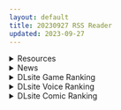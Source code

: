```yaml
---
layout: default
title: 20230927 RSS Reader
updated: 2023-09-27
---
```


<details class='content-parent'>
<summary>
Resources
</summary>
<details class='content-child'>
<summary>
<span class='rss-title'> [合集][无修正] [Marrubi] 动森 数码宝贝等 [至202309] (16.0G) [patreon] </span> <a class='rss-link' href='https://gmgard.com/gm123710' target='_blank'>&nbsp;</a>
<div class='rss-published'> 🕛 20230926 15:07:21</div>
</summary>
<img src="https://imgbox.com/umM56KTF" /><br /><p>首先，我不是furry控</p>
</details>
<details class='content-child'>
<summary>
<span class='rss-title'> 【新汉化作品】[无码][CIRCUS] D.C.III ～ダ・カーポIII～ / Da Capo 3 R X-Rated  无码汉化硬盘版[官方中文][4.53G][BDOD] </span> <a class='rss-link' href='https://www.south-plus.net/read.php?tid=1958068' target='_blank'>&nbsp;</a>
<div class='rss-published'> 🕛 20230926 12:11:02</div>
</summary>
<img src='https://img.imoutomoe.net/\images/2023/09/26/1a99c7a7c19e74bfa.jpg'/>
<img src='https://img.imoutomoe.net/\images/2023/09/26/c725720package.jpg'/>
<img src='https://cdn.akamai.steamstatic.com/steam/apps/542290/header.jpg?t=1695700247'/>
D.C.III～ダ・カーポIII～ 初回限定版  ..
</details>
<details class='content-child'>
<summary>
<span class='rss-title'> [无修正][未知字幕组][Green Bunny] See In 青 1+2 </span> <a class='rss-link' href='https://gmgard.com/gm123708' target='_blank'>&nbsp;</a>
<div class='rss-published'> 🕛 20230926 12:05:09</div>
</summary>
<img src="https://iili.io/JJ43Ix1.gif" /><br /><p>两条故事线 1是克隆学生姐妹 2是自己的表妹&nbsp;</p>
</details>
<details class='content-child'>
<summary>
<span class='rss-title'> 【新汉化作品】[自购][无码][Dual Tail] VenusBlood GAIA International 无码汉化硬盘版[官方中文][4.5G][BDOD] </span> <a class='rss-link' href='https://www.south-plus.net/read.php?tid=1957977' target='_blank'>&nbsp;</a>
<div class='rss-published'> 🕛 20230926 10:52:21</div>
</summary>
<img src='https://img.imoutomoe.net/\images/2023/09/26/c1232280package.jpg'/>
<img src='https://img.imoutomoe.net/\images/2023/09/26/66c7b7e40d34f25046e2c6b1ba5d1709.jpg'/>
<img src='https://cdn.cloudflare.steamstatic.com/steam/apps/2347740/header.jpg?t=1695718643'/>
VenusBlood GAIA International ..
</details>
<details class='content-child'>
<summary>
<span class='rss-title'> 【新汉化作品】[自购][CIRCUS] D.C.III ～ダ・カーポIII～ / Da Capo 3 R / 初音岛3R 汉化硬盘版[官方中文][4G][BDOD] </span> <a class='rss-link' href='https://www.south-plus.net/read.php?tid=1957886' target='_blank'>&nbsp;</a>
<div class='rss-published'> 🕛 20230926 08:56:37</div>
</summary>
<img src='https://img.imoutomoe.net/\images/2023/09/26/c725720package.jpg'/>
<img src='https://cdn.akamai.steamstatic.com/steam/apps/542290/header.jpg?t=1695700247'/>
D.C.III～ダ・カーポIII～ 初回限定版 （このタイトルの関連商品）
ブランド：    CIRCUS（このブラ ..
</details>

</details>
<details class='content-parent'>
<summary>
News
</summary>
<details class='content-child'>
<summary>
<span class='rss-title'> Steam成人新作《兩個月的魔王》中文無修正版發售，附加回想模式、Live2D紳士場景 </span> <a class='rss-link' href='https://www.4gamers.com.tw/news/detail/59958/dlsite-hentai-game-rj395046-coming-to-steam' target='_blank'>&nbsp;</a>
<div class='rss-published'> 🕛 20230926 17:23:16</div>
</summary>
<img src="https://img.4gamers.com.tw/news-image/8e2a0777-3341-4f41-860d-dc648eef22d5.jpg"/>
喜歡的可以加入關注。
</details>
<details class='content-child'>
<summary>
<span class='rss-title'> NTR紳士佳作《雅美莉‧布蘭傑無限墮落》試玩：在綠帽輪迴感受魔法學院的春光 </span> <a class='rss-link' href='https://www.4gamers.com.tw/news/detail/59943/dlsite-rj01006672-review-amelia-blanchette-falls-over-and-over-again' target='_blank'>&nbsp;</a>
<div class='rss-published'> 🕛 20230926 14:28:37</div>
</summary>
<img src="https://img.4gamers.com.tw/news-image/4333bcdd-85d7-451d-acf9-f605d40a5962.jpg"/>
霍格華茲…不是，我是說貴圈真亂
</details>

</details>
<details class='content-parent'>
<summary>
DLsite Game Ranking
</summary>
<details class='content-child'>
<summary>
<span class='rss-title'> 駆動妖精アイディールレイズ [Riez-ON] </span> <a class='rss-link' href='https://www.dlsite.com/maniax/work/=/product_id/RJ406835.html' target='_blank'>&nbsp;</a>
<div class='rss-published'> 🕛 20230927 13:09:50</div>
</summary>
<img src ="http://img.dlsite.jp/modpub/images2/work/doujin/RJ407000/RJ406835_img_main.jpg"/><br/>「舞え、超音速の機械妖精」近未来SFハイスピード3Dアクションへようこそ
</details>
<details class='content-child'>
<summary>
<span class='rss-title'> ヤレるチケット-見つけた女が歩く生オナホになった日- [にゅう工房] </span> <a class='rss-link' href='https://www.dlsite.com/maniax/work/=/product_id/RJ328928.html' target='_blank'>&nbsp;</a>
<div class='rss-published'> 🕛 20230927 13:09:50</div>
</summary>
<img src ="http://img.dlsite.jp/modpub/images2/work/doujin/RJ329000/RJ328928_img_main.jpg"/><br/>チケットを渡せば、誰とでもヤレる!! 街の女全員、歩く生オナホだ!!
</details>
<details class='content-child'>
<summary>
<span class='rss-title'> 冒険者の宿へようこそ!2 [ぺぺろんちーの] </span> <a class='rss-link' href='https://www.dlsite.com/maniax/work/=/product_id/RJ01081301.html' target='_blank'>&nbsp;</a>
<div class='rss-published'> 🕛 20230927 13:09:50</div>
</summary>
<img src ="http://img.dlsite.jp/modpub/images2/work/doujin/RJ01082000/RJ01081301_img_main.jpg"/><br/>新たな冒険者の宿へお待ちしております。
</details>
<details class='content-child'>
<summary>
<span class='rss-title'> 護身術道場 秘密のNTRレッスン [WAKUWAKU] </span> <a class='rss-link' href='https://www.dlsite.com/maniax/work/=/product_id/RJ01053661.html' target='_blank'>&nbsp;</a>
<div class='rss-published'> 🕛 20230927 13:09:50</div>
</summary>
<img src ="http://img.dlsite.jp/modpub/images2/work/doujin/RJ01054000/RJ01053661_img_main.jpg"/><br/>これはシミュレーション系のエロゲーで、ユーモアな要素が盛り込まれています。
</details>
<details class='content-child'>
<summary>
<span class='rss-title'> 護身術道場 秘密のNTRレッスン -葵編- [WAKUWAKU] </span> <a class='rss-link' href='https://www.dlsite.com/maniax/work/=/product_id/RJ01083821.html' target='_blank'>&nbsp;</a>
<div class='rss-published'> 🕛 20230927 13:09:50</div>
</summary>
<img src ="http://img.dlsite.jp/modpub/images2/work/doujin/RJ01084000/RJ01083821_img_main.jpg"/><br/>護身術道場 秘密のNTRレッスンのDLCをプレイする為には、別途ゲーム本体が必要です。山神の娘である葵ちゃんと主人公のストーリーを描いています。
</details>

</details>
<details class='content-parent'>
<summary>
DLsite Voice Ranking
</summary>
<details class='content-child'>
<summary>
<span class='rss-title'> 【KU100/雙人服侍】讓女僕依鵑&梟琴同心協力侍奉您♪【中文音聲】 [Bedtime Story 被談聲聆] </span> <a class='rss-link' href='https://www.dlsite.com/maniax/work/=/product_id/RJ01095154.html' target='_blank'>&nbsp;</a>
<div class='rss-published'> 🕛 20230927 13:09:53</div>
</summary>
<img src ="http://img.dlsite.jp/modpub/images2/work/doujin/RJ01096000/RJ01095154_img_main.jpg"/><br/>與女僕依鵑許下「婚約」後,你們之間的甜蜜日子持續了一陣子。然而某天晚上,另一位女僕忽然拜訪你的臥房,要求你與她親熱,否則她將告發你與依鵑的關係,讓依鵑被趕出宅邸……!?
</details>
<details class='content-child'>
<summary>
<span class='rss-title'> 通勤道中であの娘がみだらな行為をしてくる話【ASMRボイスドラマ版】 [噓つき屋別館] </span> <a class='rss-link' href='https://www.dlsite.com/maniax/work/=/product_id/RJ01084305.html' target='_blank'>&nbsp;</a>
<div class='rss-published'> 🕛 20230927 13:09:53</div>
</summary>
<img src ="http://img.dlsite.jp/modpub/images2/work/doujin/RJ01085000/RJ01084305_img_main.jpg"/><br/>毎日億劫な通勤電車の中、いつも向かいに座っているあの娘。彼女はある日、あなたに向かってスカートをまくってパンツを見せつけてきた。毎朝パンツを見せつけられ彼女のエロさにハマっていってしまう…… もっと”イイコト”を期待して隣に座ってみると、期待に応えるように今度手コキをしてくれた。どうやら彼女もこの行為を楽しんでいる様子……
</details>
<details class='content-child'>
<summary>
<span class='rss-title'> 女が下等生物を支配する完全女性上位社会【わる～い調教師が反逆者の男を徹底的にマゾ犬調教して、びゅるびゅる敗北射精をさせる話】 [常世常闇所々] </span> <a class='rss-link' href='https://www.dlsite.com/maniax/work/=/product_id/RJ01065829.html' target='_blank'>&nbsp;</a>
<div class='rss-published'> 🕛 20230927 13:09:53</div>
</summary>
<img src ="http://img.dlsite.jp/modpub/images2/work/doujin/RJ01066000/RJ01065829_img_main.jpg"/><br/>完全女性上位社会で女に歯向かう革命軍リーダーをマゾ犬調教して、完全に屈服させるマゾ向けの話です。女達に拘束されてしまった主人公は二人の調教師から何度も精液を搾り取られます…左右からムチムチボディを密着され、耳元で甘く囁かれながら…ごめんなさい屈服射精、四つん這いマゾ犬調教…主人公は女に敗北する快感を教え込まれて、最後には女尊男卑思想に矯正されてしまいます…CV 陽向葵ゅか様,秋野かえで様
</details>
<details class='content-child'>
<summary>
<span class='rss-title'> 美魔女のレベルお貢ぎ射精【わる～い魔女姉妹がLv.100勇者にドスケベ誘惑をして、情けなぁいレベルお貢ぎ射精をさせる話】 [常世常闇所々] </span> <a class='rss-link' href='https://www.dlsite.com/maniax/work/=/product_id/RJ01070628.html' target='_blank'>&nbsp;</a>
<div class='rss-published'> 🕛 20230927 13:09:53</div>
</summary>
<img src ="http://img.dlsite.jp/modpub/images2/work/doujin/RJ01071000/RJ01070628_img_main.jpg"/><br/>わる～い魔女姉妹がLv.100勇者を誘惑して、レベルお貢ぎ射精をさせるマゾ向けの話です。序盤、Lv.100勇者は魔女の【ベラ】を圧倒します。しかし、勇者は【ベラ】のエッチな色仕掛けにハマってしまい、 レベルをお貢ぎしてしまいます…さらに魔女の【ルーナ】に甘い誘惑されて… 勇者は魔女姉妹の誘惑に打ち勝つことができるのでしょうか?  CV 野上菜月様,陽向葵ゅか様
</details>
<details class='content-child'>
<summary>
<span class='rss-title'> 悪の女幹部のマゾ犬ヒーロー中出し敗北堕ち【わる～い女幹部が正義のヒーローを呪いの首輪で調教し、負け犬おまんこ搾精をする話】 [常世常闇所々] </span> <a class='rss-link' href='https://www.dlsite.com/maniax/work/=/product_id/RJ01083400.html' target='_blank'>&nbsp;</a>
<div class='rss-published'> 🕛 20230927 13:09:53</div>
</summary>
<img src ="http://img.dlsite.jp/modpub/images2/work/doujin/RJ01084000/RJ01083400_img_main.jpg"/><br/>悪の女幹部がヒーローをマゾ犬調教して、おまんこに中出し敗北をさせるマゾ向けの話です。悪の女幹部に呪いの首輪をハメられるヒーロー… 調教が進み、ヒーローの身体にある変化が起きます。見るも無残な姿になったヒーローは…マゾ犬調教、中出し敗北が好きな方におすすめです。CV 陽向葵ゅか様
</details>

</details>
<details class='content-parent'>
<summary>
DLsite Comic Ranking
</summary>
<details class='content-child'>
<summary>
<span class='rss-title'> 鈴次的体罰生活—同學的共用玩具 [白夜の弦音] </span> <a class='rss-link' href='https://www.dlsite.com/maniax/work/=/product_id/RJ01102459.html' target='_blank'>&nbsp;</a>
<div class='rss-published'> 🕛 20230927 13:09:55</div>
</summary>
<img src ="http://img.dlsite.jp/modpub/images2/work/doujin/RJ01103000/RJ01102459_img_main.jpg"/><br/>鈴次在學校被當作是大家的玩具,在家中也被父母當作是奴隸以下的存在。
</details>
<details class='content-child'>
<summary>
<span class='rss-title'> 誘惑の魔術師 [ミスターほっけ] </span> <a class='rss-link' href='https://www.dlsite.com/maniax/work/=/product_id/RJ01098196.html' target='_blank'>&nbsp;</a>
<div class='rss-published'> 🕛 20230927 13:09:55</div>
</summary>
<img src ="http://img.dlsite.jp/modpub/images2/work/doujin/RJ01099000/RJ01098196_img_main.jpg"/><br/>すべて彼女の言いなり。抗える男などいない!
</details>
<details class='content-child'>
<summary>
<span class='rss-title'> 子作り祈願 [サーモンだいすきクラブ] </span> <a class='rss-link' href='https://www.dlsite.com/maniax/work/=/product_id/RJ01094659.html' target='_blank'>&nbsp;</a>
<div class='rss-published'> 🕛 20230927 13:09:55</div>
</summary>
<img src ="http://img.dlsite.jp/modpub/images2/work/doujin/RJ01095000/RJ01094659_img_main.jpg"/><br/>いつも参拝していた社に祀られている狐娘の神さま。 健気なニンゲンに心を打たれ、"子作り"の願いを叶えてあげることにした。 しかし、別に子作りなど願っていなかったニンゲンは狼狽える。 そんなことだとつゆ知らず、願いが子作りだと思い込み早速行動に移るのだが…。
</details>
<details class='content-child'>
<summary>
<span class='rss-title'> Bokki like a rock [F.W.ZHolic] </span> <a class='rss-link' href='https://www.dlsite.com/maniax/work/=/product_id/RJ01087760.html' target='_blank'>&nbsp;</a>
<div class='rss-published'> 🕛 20230927 13:09:55</div>
</summary>
<img src ="http://img.dlsite.jp/modpub/images2/work/doujin/RJ01088000/RJ01087760_img_main.jpg"/><br/>ふたなりぼっちちゃん
</details>
<details class='content-child'>
<summary>
<span class='rss-title'> まんこく武術会3〜鬼逝き⭐くノ一拷問編〜 [岡本画伯] </span> <a class='rss-link' href='https://www.dlsite.com/maniax/work/=/product_id/RJ01093491.html' target='_blank'>&nbsp;</a>
<div class='rss-published'> 🕛 20230927 13:09:55</div>
</summary>
<img src ="http://img.dlsite.jp/modpub/images2/work/doujin/RJ01094000/RJ01093491_img_main.jpg"/><br/>女子高生くノ一 が魔人を絶滅させるべく立ち上がった! しかし返り討ちに遭い、魔人たちの【快楽忍術】の餌食になってしまう・・!
</details>

</details>

